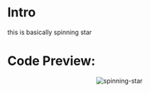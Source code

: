 # Intro
this is basically spinning star

# Code Preview:

<p align="center">
  <img src="https://cdn.discordapp.com/attachments/980773006878048279/1139889668180152442/snap-for-git.png" alt="spinning-star" />
</p>
